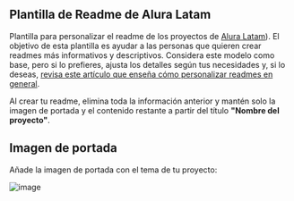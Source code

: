 ## Plantilla de Readme de Alura Latam

Plantilla para personalizar el readme de los proyectos de [Alura Latam](https://www.aluracursos.com/)). El objetivo de esta plantilla es ayudar a las personas que quieren crear readmes más informativos y descriptivos. Considera este modelo como base, pero si lo prefieres, ajusta los detalles según tus necesidades y, si lo deseas, [revisa este artículo que enseña cómo personalizar readmes en general](https://www.aluracursos.com/blog/como-escribir-un-readme-increible-en-tu-github).

Al crear tu readme, elimina toda la información anterior y mantén solo la imagen de portada y el contenido restante a partir del título **"Nombre del proyecto"**.

## Imagen de portada

Añade la imagen de portada con el tema de tu proyecto:

![image](https://github.com/user-attachments/assets/c02a2e40-8b07-47e9-936c-dc45e30efc50)
